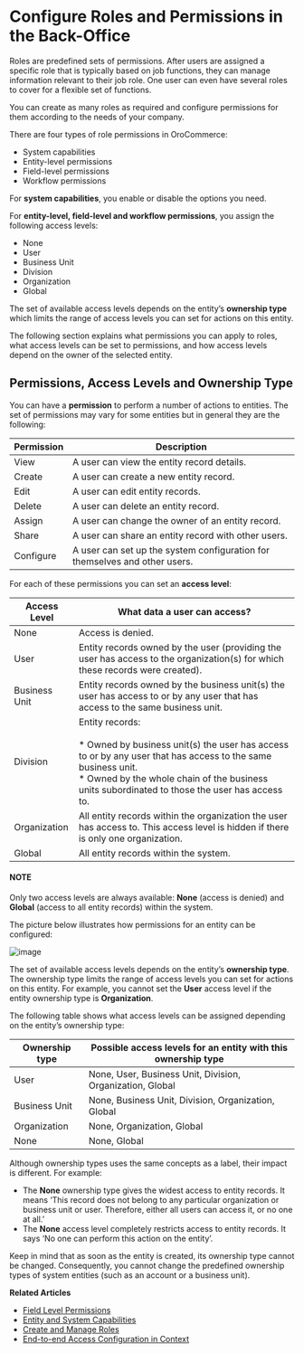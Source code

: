 <a id="user-guide-user-management-permissions-roles"></a>

<a id="user-guide-user-management-permissions-roles-actions-on-entity-permissions"></a>

<a id="user-guide-user-management-permissions"></a>

# Configure Roles and Permissions in the Back-Office

Roles are predefined sets of permissions. After users are assigned a specific role that is typically based on job functions, they can manage information relevant to their job role. One user can even have several roles to cover for a flexible set of functions.

You can create as many roles as required and configure permissions for them according to the needs of your company.

There are four types of role permissions in OroCommerce:

* System capabilities
* Entity-level permissions
* Field-level permissions
* Workflow permissions

For **system capabilities**, you enable or disable the options you need.

For **entity-level, field-level and workflow permissions**, you assign the following access levels:

* None
* User
* Business Unit
* Division
* Organization
* Global

The set of available access levels depends on the entity’s **ownership type** which limits the range of access levels you can set for actions on this entity.

The following section explains what permissions you can apply to roles, what access levels can be set to permissions, and how access levels depend on the owner of the selected entity.

<a id="user-guide-user-management-permissions-ownership-type"></a>

<a id="user-guide-user-management-permissions-ownership-type-access-levels"></a>

## Permissions, Access Levels and Ownership Type

You can have a **permission** to perform a number of actions to entities. The set of permissions may vary for some entities but in general they are the following:

| Permission   | Description                                                                |
|--------------|----------------------------------------------------------------------------|
| View         | A user can view the entity record details.                                 |
| Create       | A user can create a new entity record.                                     |
| Edit         | A user can edit entity records.                                            |
| Delete       | A user can delete an entity record.                                        |
| Assign       | A user can change the owner of an entity record.                           |
| Share        | A user can share an entity record with other users.                        |
| Configure    | A user can set up the system configuration for themselves and other users. |

For each of these permissions you can set an **access level**:

| Access Level   | What data a user can access?                                                                                                                                                                                                             |
|----------------|------------------------------------------------------------------------------------------------------------------------------------------------------------------------------------------------------------------------------------------|
| None           | Access is denied.                                                                                                                                                                                                                        |
| User           | Entity records owned by the user (providing the user has access to the organization(s) for which these records were created).                                                                                                            |
| Business Unit  | Entity records owned by the business unit(s) the user has access to or by any user that has access to the same business unit.                                                                                                            |
| Division       | Entity records:<br/><br/>* Owned by business unit(s) the user has access to or by any user that has access to the same business unit.<br/>* Owned by the whole chain of the business units subordinated to those the user has access to. |
| Organization   | All entity records within the organization the user has access to. This access level is hidden if there is only one organization.                                                                                                        |
| Global         | All entity records within the system.                                                                                                                                                                                                    |

#### NOTE
Only two access levels are always available: **None** (access is denied) and **Global** (access to all entity records) within the system.

The picture below illustrates how permissions for an entity can be configured:

![image](user/img/system/user_management/ex_permissions-on-entity.png)

The set of available access levels depends on the entity’s **ownership type**. The ownership type limits the range of access levels you can set for actions on this entity. For example, you cannot set the **User** access level if the entity ownership type is **Organization**.

The following table shows what access levels can be assigned depending on the entity’s ownership type:

| Ownership type   | Possible access levels for an entity with this ownership type   |
|------------------|-----------------------------------------------------------------|
| User             | None, User, Business Unit, Division, Organization, Global       |
| Business Unit    | None, Business Unit, Division, Organization, Global             |
| Organization     | None, Organization, Global                                      |
| None             | None, Global                                                    |

Although ownership types uses the same concepts as a label, their impact is different. For example:

* The **None** ownership type gives the widest access to entity records. It means ‘This record does not belong to any particular organization or business unit or user. Therefore, either all users can access it, or no one at all.’
* The **None** access level completely restricts access to entity records. It says ‘No one can perform this action on the entity’.

Keep in mind that as soon as the entity is created, its ownership type cannot be changed. Consequently, you cannot change the predefined ownership types of system entities (such as an account or a business unit).

**Related Articles**

* [Field Level Permissions](field-level-acl.md#user-guide-user-management-permissions-roles-field-level-acl)
* [Entity and System Capabilities](admin-capabilities.md#admin-capabilities)
* [Create and Manage Roles](create-manage-roles.md#user-guide-user-management-permissions-roles-actions)
* [End-to-end Access Configuration in Context](access-in-context.md#user-guide-user-management-permissions-roles-examples)

<!-- fa-bars = fa-navicon -->
<!-- Ic Tiles is used as Set As Default in saved views, and as tiles in display layout options -->
<!-- IcPencil refers to Rename in Commerce and Inline Editing in CRM -->
<!-- Check mark in the square. -->
<!-- SortDesc is also used as drop-down arrow -->
<!-- A -->
<!-- B -->
<!-- C -->
<!-- D -->
<!-- E -->
<!-- F -->
<!-- G -->
<!-- H -->
<!-- I -->
<!-- L -->
<!-- M -->
<!-- P -->
<!-- R -->
<!-- S -->
<!-- T -->
<!-- U -->
<!-- Z -->
